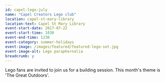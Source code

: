 ```yaml
---
id: capel-lego-july
name: "Capel Creators Lego club"
location: capel-st-mary-library
location-text: Capel St Mary Library
event-start-date: 2017-07-22
event-start-time: 1030
event-end-time: 1230
event-category: summer-holidays
event-image: /images/featured/featured-lego-set.jpg
event-image-alt: Lego paraphernalia
breadcrumb: y
---
```


Lego fans are invited to join us for a building session. This month's theme is 'The Great Outdoors'.
